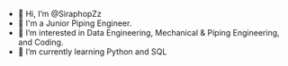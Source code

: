 - 👋 Hi, I’m @SiraphopZz
- 👷 I'm a Junior Piping Engineer.
- 👀 I’m interested in Data Engineering, Mechanical & Piping Engineering, and Coding.
- 🌱 I’m currently learning Python and SQL

<!---
SiraphopZz/SiraphopZz is a ✨ special ✨ repository because its `README.md` (this file) appears on your GitHub profile.
You can click the Preview link to take a look at your changes.
--->
